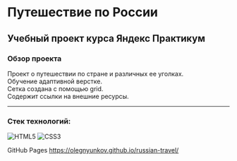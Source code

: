 # Путешествие по России
## Учебный проект курса Яндекс Практикум

### Обзор проекта
Проект о путешествии по стране и различных ее уголках.</br>
Обучение адаптивной верстке.</br>
Сетка создана с помощью grid.</br>
Содержит ссылки на внешние ресурсы.

---

### Стек технологий:
![HTML5](https://img.shields.io/badge/html5-%23E34F26.svg?style=for-the-badge&logo=html5&logoColor=white)
![CSS3](https://img.shields.io/badge/css3-%231572B6.svg?style=for-the-badge&logo=css3&logoColor=white)

GitHub Pages https://olegnyunkov.github.io/russian-travel/
